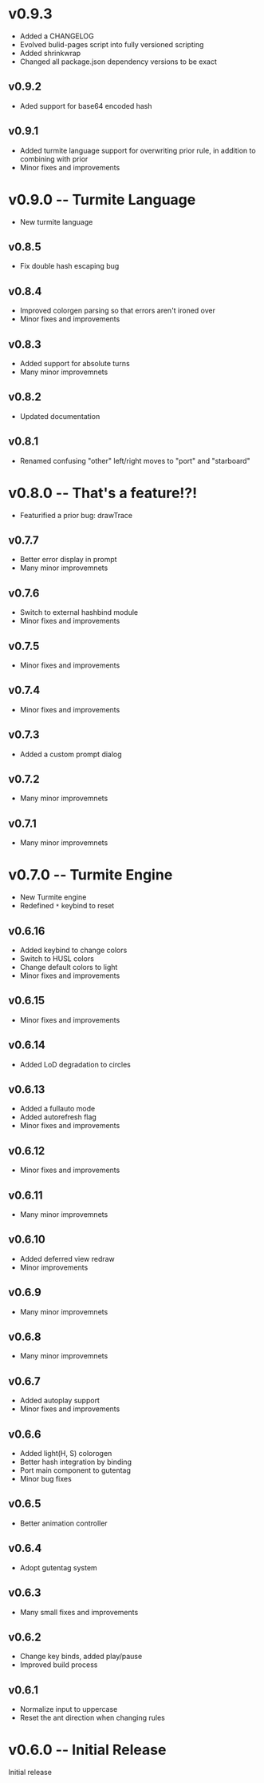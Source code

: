 # v0.9.3

- Added a CHANGELOG
- Evolved bulid-pages script into fully versioned scripting
- Added shrinkwrap
- Changed all package.json dependency versions to be exact

## v0.9.2

- Aded support for base64 encoded hash

## v0.9.1

- Added turmite language support for overwriting prior rule, in addition to
  combining with prior
- Minor fixes and improvements

# v0.9.0 -- Turmite Language

- New turmite language

## v0.8.5

- Fix double hash escaping bug

## v0.8.4

- Improved colorgen parsing so that errors aren't ironed over
- Minor fixes and improvements

## v0.8.3

- Added support for absolute turns
- Many minor improvemnets

## v0.8.2

- Updated documentation

## v0.8.1

- Renamed confusing "other" left/right moves to "port" and "starboard"

# v0.8.0 -- That's a feature!?!

- Featurified a prior bug: drawTrace

## v0.7.7

- Better error display in prompt
- Many minor improvemnets

## v0.7.6

- Switch to external hashbind module
- Minor fixes and improvements

## v0.7.5

- Minor fixes and improvements

## v0.7.4

- Minor fixes and improvements

## v0.7.3

- Added a custom prompt dialog

## v0.7.2

- Many minor improvemnets

## v0.7.1

- Many minor improvemnets

# v0.7.0 -- Turmite Engine

- New Turmite engine
- Redefined `*` keybind to reset

## v0.6.16

- Added keybind to change colors
- Switch to HUSL colors
- Change default colors to light
- Minor fixes and improvements

## v0.6.15

- Minor fixes and improvements

## v0.6.14

- Added LoD degradation to circles

## v0.6.13

- Added a fullauto mode
- Added autorefresh flag
- Minor fixes and improvements

## v0.6.12

- Minor fixes and improvements

## v0.6.11

- Many minor improvemnets

## v0.6.10

- Added deferred view redraw
- Minor improvements

## v0.6.9

- Many minor improvemnets

## v0.6.8

- Many minor improvemnets

## v0.6.7

- Added autoplay support
- Minor fixes and improvements

## v0.6.6

- Added light(H, S) colorogen
- Better hash integration by binding
- Port main component to gutentag
- Minor bug fixes

## v0.6.5

- Better animation controller

## v0.6.4

- Adopt gutentag system

## v0.6.3

- Many small fixes and improvements

## v0.6.2

- Change key binds, added play/pause
- Improved build process

## v0.6.1

- Normalize input to uppercase
- Reset the ant direction when changing rules

# v0.6.0 -- Initial Release

Initial release
